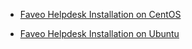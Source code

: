 
* [Faveo Helpdesk Installation on CentOS](https://my-page-organization.github.io/Centos/)



* [Faveo Helpdesk Installation on Ubuntu](https://my-page-organization.github.io/Ubuntu/)

